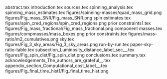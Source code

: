 abstract.tex
introduction.tex
sources.tex
spinning_analysis.tex
spinning_mass_estimates.tex
figures/spinning-masses/quad_mass_grid.png
figures/Fig_mass_SNR/Fig_mass_SNR.png
spin estimates.tex
figures/spin_cred_regions/spin_cred_regions.png
prior constraints1.tex
figures/Fig_mass_fractional/Fig_mass_fractional.png
component masses.tex
figures/compmasses/mass_boxes.png
prior constraints.tex
figures/mass-ratio/m2_cumulatives.png
sky.tex
figures/Fig_3_sky_areas/Fig_3_sky_areas.png
run-by-run.tex
paper-sky-ratio-table.tex
subsection_Luminosity_distance_label_sec__.tex
figures/Fig_spin_dist/Fig_spin_dist.png
conclusions.tex
summary.tex
acknowledgements_The_authors_are_grateful__.tex
appendix_section_Computational_cost_label__.tex
figures/Fig_final_time_hist1/Fig_final_time_hist.png
    
  
  
  
